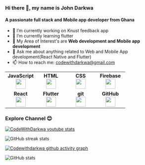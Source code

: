 ### Hi there 👋, my name is John Darkwa
#### A passionate full stack and Mobile app developer from Ghana

- 🔭 I’m currently working on Knust feedback app
- 🌱 I’m currently learning flutter 
- 👯 My Area of Interest's are **Web development and  Mobile app development**
- 💬 Ask me about anything related to Web and Mobile App development(React Native and Flutter) 
- 📫 How to reach me: codewithdarkwa@gmail.com 

<table width="320px">
    <tbody>
        <tr valign="top">
            <td width="80px" align="center">
            <span><strong>JavaScript</strong></span><br>
            <img height="32px" src="https://cdn.jsdelivr.net/gh/devicons/devicon/icons/javascript/javascript-original.svg">
            </td>
            <td width="80px" align="center">
            <span><strong>HTML</strong></span><br>
            <img height="32" src="https://cdn.jsdelivr.net/gh/devicons/devicon/icons/html5/html5-original.svg">
            </td>
            <td width="80px" align="center">
            <span><strong>CSS</strong></span><br>
            <img height="32px" src="https://cdn.jsdelivr.net/gh/devicons/devicon/icons/css3/css3-original.svg">
            </td>
            <td width="80px" align="center">
            <span><strong>Firebase</strong></span><br>
            <img height="32" src="https://cdn.jsdelivr.net/gh/devicons/devicon/icons/firebase/firebase-plain.svg">
            </td>
        </tr>
        <tr valign="top">
            <td width="80px" align="center">
            <span><strong>React</strong></span><br>
            <img height="32px" src="https://cdn.jsdelivr.net/gh/devicons/devicon/icons/react/react-original.svg">
            </td>
             <td width="80px" align="center">
            <span><strong>Flutter</strong></span><br>
            <img height="32px" src="https://cdn.jsdelivr.net/gh/devicons/devicon/icons/flutter/flutter-original.svg">
            </td>
            <td width="80px" align="center">
            <span><strong>git</strong></span><br>
            <img height="32px" src="https://cdn.jsdelivr.net/gh/devicons/devicon/icons/git/git-plain.svg">
            </td>
            <td width="80px" align="center">
            <span><strong>GitHub</strong></span><br>
            <img height="32px" src="https://cdn.jsdelivr.net/gh/devicons/devicon/icons/github/github-original.svg">
        </tr>
    </tbody>
</table>

### Explore Channel 😊

[![CodeWithDarkwa youtube stats](https://youtube-stats-card.vercel.app/api?channelid=UCzU6QYLkI7WJi-KGMJcevGw&theme=dark)](https://www.youtube.com/channel/UCzU6QYLkI7WJi-KGMJcevGw)

![GitHub streak stats](https://github-readme-streak-stats.herokuapp.com/?user=codewithdarkwa&theme=dark)  

[![Codewithdarkwa github activity graph](https://activity-graph.herokuapp.com/graph?username=codewithdarkwa&theme=react-dark)](https://github.com/codewithdarkwa/github-readme-activity-graph)

![GitHub stats](https://github-readme-stats.vercel.app/api?username=codewithdarkwa&show_icons=true&theme=dark)  
 

